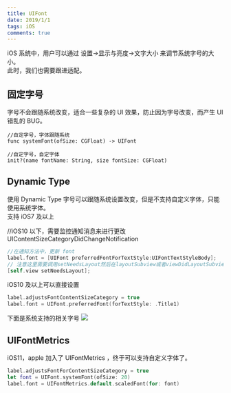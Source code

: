 ```yaml
---
title: UIFont
date: 2019/1/1
tags: iOS
comments: true
---
```


iOS 系统中，用户可以通过 设置->显示与亮度->文字大小 来调节系统字号的大小。  
此时，我们也需要跟进适配。
<!--more-->

## 固定字号

字号不会跟随系统改变，适合一些复杂的 UI 效果，防止因为字号改变，而产生 UI 错乱的 BUG。
```
//自定字号，字体跟随系统
func systemFont(ofSize: CGFloat) -> UIFont

//自定字号，自定字体
init?(name fontName: String, size fontSize: CGFloat)
```

## Dynamic Type

使用 Dynamic Type 字号可以跟随系统设置改变，但是不支持自定义字体，只能使用系统字体。    
支持 iOS7 及以上 

//iOS10 以下，需要监控通知消息来进行更改 UIContentSizeCategoryDidChangeNotification   
```objectivec
//在通知方法中，更新 font 
label.font = [UIFont preferredFontForTextStyle:UIFontTextStyleBody];
// 注意这里需要调用setNeedsLayout然后在layoutSubview或者viewDidLayoutSubview里面更新label的frame
[self.view setNeedsLayout]; 
```

iOS10 及以上可以直接设置
```swift
label.adjustsFontContentSizeCategory = true
label.font = UIFont.preferredFont(forTextStyle: .Title1) 
```

下面是系统支持的相关字号
![](https://cdn.jsdelivr.net/gh/skybrim/AllImages@dev/font.png)


## UIFontMetrics

iOS11，apple 加入了 UIFontMetrics ，终于可以支持自定义字体了。  
```swift
label.adjustsFontForContentSizeCategory = true
let font = UIFont.systemFont(ofSize: 20)
label.font = UIFontMetrics.default.scaledFont(for: font)
```


